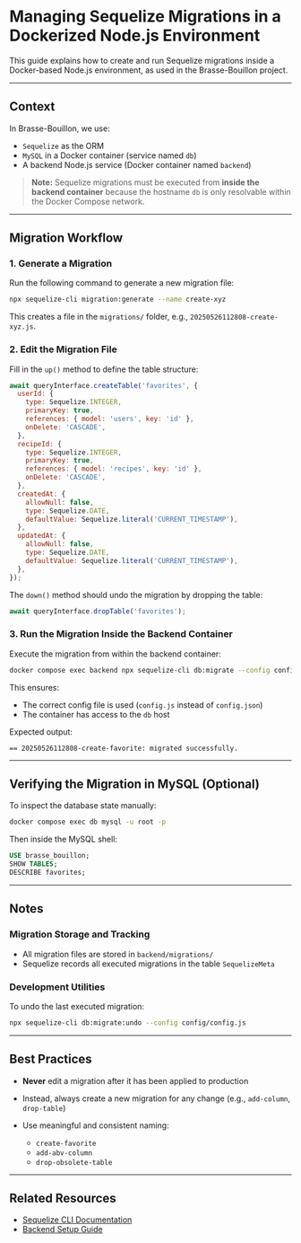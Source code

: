 # Managing Sequelize Migrations in a Dockerized Node.js Environment

This guide explains how to create and run Sequelize migrations inside a Docker-based Node.js environment, as used in the Brasse-Bouillon project.

---

## Context

In Brasse-Bouillon, we use:

* `Sequelize` as the ORM
* `MySQL` in a Docker container (service named `db`)
* A backend Node.js service (Docker container named `backend`)

> **Note:** Sequelize migrations must be executed from **inside the backend container** because the hostname `db` is only resolvable within the Docker Compose network.

---

## Migration Workflow

### 1. Generate a Migration

Run the following command to generate a new migration file:

```bash
npx sequelize-cli migration:generate --name create-xyz
```

This creates a file in the `migrations/` folder, e.g., `20250526112808-create-xyz.js`.

### 2. Edit the Migration File

Fill in the `up()` method to define the table structure:

```js
await queryInterface.createTable('favorites', {
  userId: {
    type: Sequelize.INTEGER,
    primaryKey: true,
    references: { model: 'users', key: 'id' },
    onDelete: 'CASCADE',
  },
  recipeId: {
    type: Sequelize.INTEGER,
    primaryKey: true,
    references: { model: 'recipes', key: 'id' },
    onDelete: 'CASCADE',
  },
  createdAt: {
    allowNull: false,
    type: Sequelize.DATE,
    defaultValue: Sequelize.literal('CURRENT_TIMESTAMP'),
  },
  updatedAt: {
    allowNull: false,
    type: Sequelize.DATE,
    defaultValue: Sequelize.literal('CURRENT_TIMESTAMP'),
  },
});
```

The `down()` method should undo the migration by dropping the table:

```js
await queryInterface.dropTable('favorites');
```

### 3. Run the Migration Inside the Backend Container

Execute the migration from within the backend container:

```bash
docker compose exec backend npx sequelize-cli db:migrate --config config/config.js
```

This ensures:

* The correct config file is used (`config.js` instead of `config.json`)
* The container has access to the `db` host

Expected output:

```text
== 20250526112808-create-favorite: migrated successfully.
```

---

## Verifying the Migration in MySQL (Optional)

To inspect the database state manually:

```bash
docker compose exec db mysql -u root -p
```

Then inside the MySQL shell:

```sql
USE brasse_bouillon;
SHOW TABLES;
DESCRIBE favorites;
```

---

## Notes

### Migration Storage and Tracking

* All migration files are stored in `backend/migrations/`
* Sequelize records all executed migrations in the table `SequelizeMeta`

### Development Utilities

To undo the last executed migration:

```bash
npx sequelize-cli db:migrate:undo --config config/config.js
```

---

## Best Practices

* **Never** edit a migration after it has been applied to production
* Instead, always create a new migration for any change (e.g., `add-column`, `drop-table`)
* Use meaningful and consistent naming:

  * `create-favorite`
  * `add-abv-column`
  * `drop-obsolete-table`

---

## Related Resources

* [Sequelize CLI Documentation](https://sequelize.org/docs/v6/other-topics/migrations/)
* [Backend Setup Guide](../architecture/backend/setup_backend.md)
